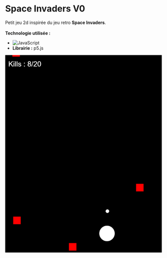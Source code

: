 # Space Invaders V0
Petit jeu 2d inspirée du jeu retro **Space Invaders**.\
\
**Technologie utilisée :**
- ![JavaScript](https://img.shields.io/badge/javascript-%23323330.svg?style=for-the-badge&logo=javascript&logoColor=%23F7DF1E)
- **Librairie :** p5.js

![Image de présentation du jeu](capture.PNG)